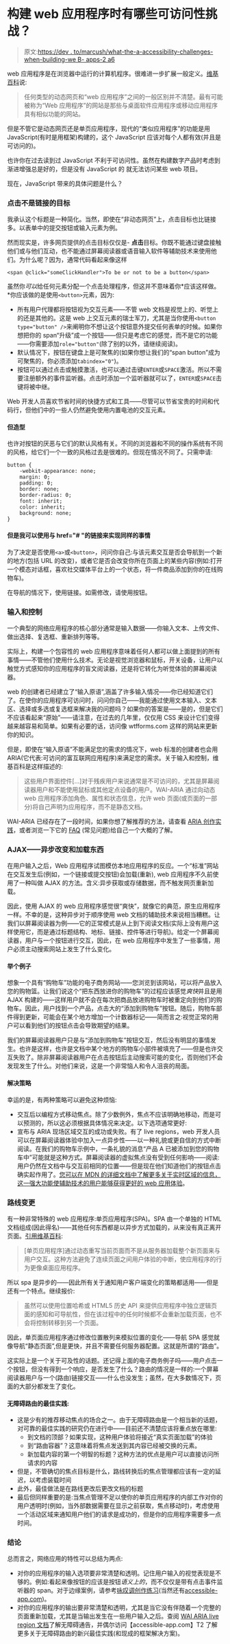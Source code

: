 # 构建 web 应用程序时有哪些可访问性挑战？

> 原文:[https://dev . to/marcush/what-the-a-accessibility-challenges-when-building-we B- apps-2 a6](https://dev.to/marcush/what-are-the-accessibility-challenges-when-building-web-apps-2a6)

web 应用程序是在浏览器中运行的计算机程序。很难进一步扩展一般定义。[维基百科](https://en.wikipedia.org/wiki/Web_application)说:

> 任何类型的动态网页和“web 应用程序”之间的一般区别并不清楚。最有可能被称为“Web 应用程序”的网站是那些与桌面软件应用程序或移动应用程序具有相似功能的网站。

但是不管它是动态网页还是单页应用程序，现代的“类似应用程序”的功能是用 JavaScript(有时是用框架)构建的，这个 JavaScript 应该对每个人都有效(并且是可访问的)。

也许你在过去读到过 JavaScript 不利于可访问性。虽然在构建数字产品时考虑到渐进增强总是好的，但是没有 JavaScript 的 就无法访问某些 web 项目。

现在，JavaScript 带来的具体问题是什么？

### [](#click-targets-that-are-not-links)点击不是链接的目标

我承认这个标题是一种简化。当然，即使在“非动态网页”上，点击目标也比链接多。以表单中的提交按钮或输入元素为例。

然而现实是，许多网页提供的点击目标仅仅是- **点击**目标。你既不能通过键盘接触他们或与他们互动，也不能通过屏幕阅读器或语音输入软件等辅助技术来使用他们。为什么呢？因为，通常代码看起来像这样

```
<span @click="someClickHandler">To be or not to be a button</span> 
```

虽然你*可以*给任何元素分配一个点击处理程序，但这并不意味着你*应该这样做。*你应该做的是使用`<button>`元素，因为:

*   所有用户代理都将按钮视为交互元素——不管 web 文档是视觉上的、听觉上的还是其他的。这是 web 上交互元素的瑞士军刀，尤其是当你使用`<button type="button" />`来阐明你不想让这个按钮意外提交任何表单的时候。如果你想把你的 span“升级”成一个按钮——但只是考虑它的感觉，而不是它的功能——你需要添加`role="button"`(除了别的以外，请继续阅读)。
*   默认情况下，按钮在键盘上是可聚焦的(如果你想让我们的“span button”成为可聚焦的，你必须添加`tabindex="0"`)。
*   按钮可以通过点击或触摸激活，也可以通过击键`ENTER`或`SPACE`激活。所以不需要注册额外的事件监听器。点击时添加一个监听器就可以了，`ENTER`或`SPACE`击键将被中继。

Web 开发人员喜欢节省时间的快捷方式和工具——尽管可以节省宝贵的时间和代码行，但他们中的一些人仍然避免使用内置电池的交互元素。

#### [](#but-the-styling)但造型

也许对按钮的厌恶与它们的默认风格有关。不同的浏览器和不同的操作系统有不同的风格，给它们一个一致的风格过去是很难的。但现在情况不同了。只需申请:

```
button {
    -webkit-appearance: none;
    margin: 0;
    padding: 0;
    border: none;
    border-radius: 0;
    font: inherit;
    color: inherit;
    background: none;
} 
```

#### [](#but-i-could-use-a-link-with-href-to-achieve-the-same-thing)但是我可以使用与 href="# "的链接来实现同样的事情

为了决定是否使用`<a>`或`<button>`，问问你自己:与该元素交互是否会导航到一个新的地方(包括 URL 的改变)，或者它是否会改变你所在页面上的某些内容(例如:打开一个模态对话框，喜欢社交媒体平台上的一个状态，将一件商品添加到你的在线购物车)。

在导航的情况下，使用链接。如需修改，请使用按钮。

### [](#inputs-and-controls)输入和控制

一个典型的网络应用程序的核心部分通常是输入数据——你输入文本、上传文件、做出选择、复选框、重新排列等等。

实际上，构建一个包容性的 web 应用程序意味着任何人都可以做上面提到的所有事情——不管他们使用什么技术。无论是视觉浏览器和鼠标，开关设备，让用户以触觉方式感知你的应用程序的盲文阅读器，还是将它转化为听觉体验的屏幕阅读器。

web 的创建者已经建立了“输入原语”,涵盖了许多输入情况——你已经知道它们了。在使你的应用程序可访问时，问问你自己——我能通过使用文本输入、文本区、选择或多选或复选框来解决我的问题吗？如果你的答案是——是的，但是它们不应该看起来“原始”——请注意，在过去的几年里，仅仅用 CSS 来设计它们变得越来越容易和简单。如果有必要的话，访问像 wtfforms.com 这样的网站来更新你的知识。

但是，即使在“输入原语”不能满足您的需求的情况下，web 标准的创建者也会用 ARIA(它代表:可访问的富互联网应用程序)来满足您的需求。关于输入和控制，维基百科是这样描述的:

> 这些用户界面控件[...]对于残疾用户来说通常是不可访问的，尤其是屏幕阅读器用户和不能使用鼠标或其他定点设备的用户。WAI-ARIA 通过向动态 web 应用程序添加角色、属性和状态信息，允许 web 页面(或页面的一部分)将自己声明为应用程序，而不是静态文档。

WAI-ARIA 已经存在了一段时间，如果你想了解推荐的方法，请查看 [ARIA 创作实践](https://www.w3.org/TR/wai-aria-practices-1.1/)，或者浏览一下它的 [FAQ](https://www.w3.org/WAI/ARIA/faq) (常见问题)给自己一个大概的了解。

### AJAX——异步改变和加载东西

在用户输入之后，Web 应用程序试图模仿本地应用程序的反应。一个“标准”网站在交互发生后(例如，一个链接或提交按钮)会加载(重新), web 应用程序不久前使用了一种叫做 AJAX 的方法。含义:异步获取或存储数据，而不触发网页重新加载。

因此，使用 AJAX 的 web 应用程序感觉很“爽快”，就像它的典范，原生应用程序一样。不幸的是，这种异步对于顺序使用 web 文档的辅助技术来说相当糟糕。让我们以屏幕阅读器为例——它的正常模式是从上到下阅读文档(实际上没有用户这样使用它，而是通过标题结构、地标、链接、控件等进行导航)。给定一个屏幕阅读器，用户与一个按钮进行交互，因此，在 web 应用程序中发生了一些事情，用户必须主动搜索网站上发生了什么变化。

#### [](#an-example)举个例子

想象一个具有“购物车”功能的电子商务网站——您浏览到该网站，可以将产品放入您的购物篮。让我们说这个“把东西放进你的购物车”的过程应该感觉*爽快*并且是用 AJAX 构建的——这样用户就不会在每次把商品放进购物车时被重定向到他们的购物车。因此，用户找到一个产品，点击大的“添加到购物车”按钮。随后，购物车部件得到更新，可能会在某个地方增加一个计数器标记——简而言之:视觉正常的用户可以看到他们的按钮点击会导致期望的结果。

我们的屏幕阅读器用户只是与“添加到购物车”按钮交互，然后没有明显的事情发生。也许是这样，也许是文档中某个地方的购物车小部件被填充了——但是也许交互失败了。除非屏幕阅读器用户在点击按钮后主动搜索可能的变化，否则他们不会发现发生了什么。对他们来说，这是一个非常恼人和令人沮丧的局面。

#### [](#solution-strategies)解决策略

幸运的是，有两种策略可以避免这种烦恼:

*   交互后以编程方式移动焦点。除了少数例外，焦点不应该明确地移动，而是可以预测的，所以这必须根据具体情况来决定。以下选项通常更好:
*   宣布与 ARIA 现场区域交互的成功或失败。有了 live regions，web 开发人员可以在屏幕阅读器体验中加入一点异步性——以一种礼貌或更自信的方式中断阅读。在我们的购物车示例中，一条礼貌的消息“产品 A 已被添加到您的购物车中”可能就是这种方式。屏幕阅读器的虚拟焦点没有受到任何影响——阅读:用户仍然在文档中与交互前相同的位置——但是现在他们知道他们的按钮点击确实起作用了。[您可以在 MDN 的详细文档中了解更多关于实时区域的信息，这一强大功能使辅助技术的用户能够获得更好的 web 应用体验](https://developer.mozilla.org/en-US/docs/Web/Accessibility/ARIA/ARIA_Live_Regions)。

### [](#route-changes)路线变更

有一种非常特殊的 web 应用程序:单页应用程序(SPA)。SPA 由一个单独的 HTML 文档组成(因此得名)——其他任何东西都是以异步方式加载的，从来没有真正离开页面。[引用维基百科](https://en.wikipedia.org/wiki/Single-page_application):

> [单页应用程序]通过动态重写当前页面而不是从服务器加载整个新页面来与用户交互。这种方法避免了连续页面之间用户体验的中断，使应用程序的行为更像桌面应用程序。

所以 spa 是异步的——因此所有关于通知用户客户端变化的策略都适用——但是还有一个特点。继续报价:

> 虽然可以使用位置哈希或 HTML5 历史 API 来提供应用程序中独立逻辑页面的感知和可导航性，但在该过程中的任何时候都不会重新加载页面，也不会将控制转移到另一个页面。

因此，单页面应用程序通过修改位置散列来模拟位置的变化——导航 SPA 感觉就像导航“静态页面”,但是更快，并且不需要任何服务器配置。这就是所谓的“路由”。

这实际上是一个关于可及性的话题。还记得上面的电子商务例子吗——用户点击一个按钮，但没有得到一个响应，是否发生了什么？路由的情况是一样的:一个屏幕阅读器用户与一个(路由)链接交互——什么也没发生；虽然，在大多数情况下，页面的大部分都发生了变化。

#### [](#best-practices-for-accessible-routing)无障碍路由的最佳实践:

*   这是少有的推荐移动焦点的场合之一。由于无障碍路由是一个相当新的话题，对可靠的最佳实践的研究仍在进行中——目前还不清楚应该将重点放在哪里:
    *   到文档的顶部？如果实现，这种用户体验将接近“真实页面加载”的体验
    *   到“路由容器”？这意味着将焦点发送到其内容已经被交换的元素。
    *   新加载内容的第一个明智的标题？这种方法的优点是用户可以直接访问所请求的内容
*   但是，不管确切的焦点目标是什么，路线转换后的焦点管理都应该有一定的延迟，以考虑装载时间
*   此外，最佳做法是在路线更改后更改文档的标题
*   最后但同样重要的是:当焦点管理不足以使你的单页应用程序的内部工作对你的用户透明时(例如，当外部数据需要在显示之前获取，焦点移动时)，考虑使用一个活动区域来通知用户他们的请求是成功的，但是你的应用程序需要多一点时间。

### [](#conclusion)结论

总而言之，网络应用的特性可以总结为两点:

*   对你的应用程序的输入选项要非常清楚和透明。记住用户输入的视觉表现是不够的。例如:看起来像按钮的应该是按钮*语义上的*，而不仅仅是带有点击事件监听器的 span。对于边缘案例，请参考[咏叹调创作练习](https://www.w3.org/TR/wai-aria-practices-1.1/)(当然还有[accessible-app.com](https://accessible-app.com))。
*   对你的应用程序的输出要非常清楚和透明，尤其是当它没有伴随着一个完整的页面重新加载，尤其是当输出发生在一些用户输入之后。查阅 [WAI ARIA live region 文档](https://developer.mozilla.org/en-US/docs/Web/Accessibility/ARIA/ARIA_Live_Regions)了解无障碍通告，并偶尔访问【accessible-app.com】T2 了解更多关于无障碍路由的新兴最佳实践(和现成的框架解决方案)。